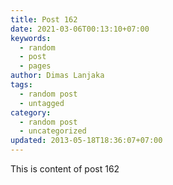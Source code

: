 ```yaml
---
title: Post 162
date: 2021-03-06T00:13:10+07:00
keywords:
  - random
  - post
  - pages
author: Dimas Lanjaka
tags:
  - random post
  - untagged
category:
  - random post
  - uncategorized
updated: 2013-05-18T18:36:07+07:00
---
```

This is content of post 162